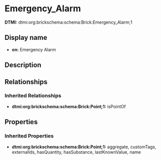 # Emergency_Alarm
**DTMI:** dtmi:org:brickschema:schema:Brick:Emergency_Alarm;1
## Display name
- **en:** Emergency Alarm
## Description
## Relationships
### Inherited Relationships
* **dtmi:org:brickschema:schema:Brick:Point;1:** isPointOf
## Properties
### Inherited Properties
* **dtmi:org:brickschema:schema:Brick:Point;1:** aggregate, customTags, externalIds, hasQuantity, hasSubstance, lastKnownValue, name
